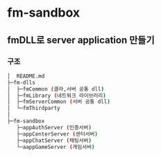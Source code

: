 # fm-sandbox

## fmDLL로 server application 만들기


### 구조

```sh
│  README.md
├─fm-dlls
│  ├─fmCommon (클라,서버 공통 dll)
│  ├─fmLibrary (네트워크 라이브러리)
│  ├─fmServerCommon (서버 공통 dll)
│  └─fmThirdparty
│
├─fm-sandbox
   ├─appAuthServer (인증서버)
   ├─appCenterServer (센터서버)
   ├─appChatServer (채팅서버)
   └─aappGameServer (게임서버)

```

